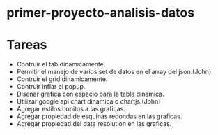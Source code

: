 # primer-proyecto-analisis-datos

# Tareas
 - Contruir el tab dinamicamente.
 - Permitir el manejo de varios set de datos en el array del json.(John)
 - Contruir el grid dinamicamente.
 - Contruir inflar el popup.
 - Diseñar grafica con espacio para la tabla dinamica.
 - Utilizar google api chart dinamica o chartjs.(John)
 - Agregar estilos bonitos a las graficas.
 - Agregar propiedad de esquinas redondas en las graficas.
 - Agregar propiedad del data resolution en las graficas.
